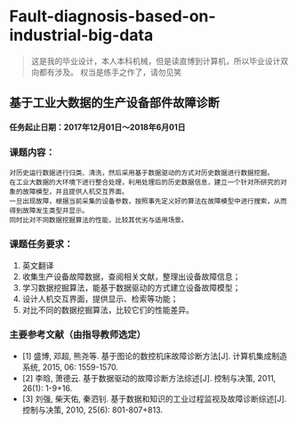 # Fault-diagnosis-based-on-industrial-big-data
> 这是我的毕业设计，本人本科机械，但是读直博到计算机，所以毕业设计双向都有涉及。
>权当是练手之作了，请勿见笑

## 基于工业大数据的生产设备部件故障诊断

#### 任务起止日期：2017年12月01日～2018年6月01日

### 课题内容：

    对历史运行数据进行归类、清洗，然后采用基于数据驱动的方式对历史数据进行数据挖掘。
    在工业大数据的大环境下进行整合处理，利用处理后的历史数据信息，建立一个针对所研究的对象的故障模型，并且提供人机交互界面。
    一旦出现故障，根据当前采集的设备参数，按照事先定义好的算法在故障模型中进行搜索，从而得到故障发生类型并显示。
    同时比对不同数据挖掘算法的性能，比较其优劣与适用场景。
    
### 课题任务要求：
1.	英文翻译
2.	收集生产设备故障数据，查阅相关文献，整理出设备故障信息；
3.	学习数据挖掘算法，能基于数据驱动的方式建立设备故障模型；
4.	设计人机交互界面，提供显示、检索等功能；
5.	对比不同的数据挖掘算法，比较它们的性能差异。


### 主要参考文献（由指导教师选定）
* [1] 盛博, 邓超, 熊尧等. 基于图论的数控机床故障诊断方法[J]. 计算机集成制造系统, 2015, 06: 1559-1570.
* [2] 李晗, 萧德云. 基于数据驱动的故障诊断方法综述[J]. 控制与决策, 2011, 26(1): 1-9+16.
* [3] 刘强, 柴天佑, 秦泗钊. 基于数据和知识的工业过程监视及故障诊断综述[J]. 控制与决策, 2010, 25(6): 801-807+813.
